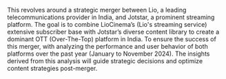 This revolves around a strategic merger between Lio, a leading telecommunications provider in India, and Jotstar, a prominent streaming platform. The goal is to combine LioCinema’s (Lio's streaming service) extensive subscriber base with Jotstar’s diverse content library to create a dominant OTT (Over-The-Top) platform in India. To ensure the success of this merger, with analyzing the performance and user behavior of both platforms over the past year (January to November 2024). The insights derived from this analysis will guide strategic decisions and optimize content strategies post-merger.
